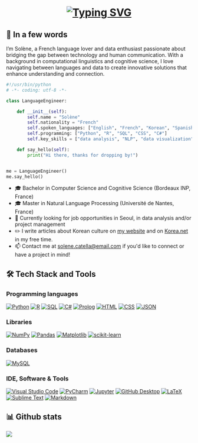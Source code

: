 <!DOCTYPE html>

<h1 align="center">
  <a href="https://git.io/typing-svg">
    <img src="https://readme-typing-svg.herokuapp.com?font=Fira+Code&duration=3000&pause=50&color=DA5B0B&random=true&width=435&lines=%EC%95%88%EB%85%95%ED%95%98%EC%84%B8%EC%9A%94~;Hello!;Bonjour+!;%C2%A1Hola!;%E4%BD%A0%E5%A5%BD+!&center=true&size=30" alt="Typing SVG" />
  </a>
</h1>

## 👋 In a few words

I’m Solène, a French language lover and data enthusiast passionate about bridging the gap between technology and human communication. With a background in computational linguistics and cognitive science, I love navigating between languages and data to create innovative solutions that enhance understanding and connection.

```python
#!/usr/bin/python
# -*- coding: utf-8 -*-

class LanguageEngineer:

    def __init__(self):
        self.name = "Solène"
        self.nationality = "French"
        self.spoken_languages: ["English", "French", "Korean", "Spanish"]
        self.programming: ["Python", "R", "SQL", "CSS", "C#"]
        self.key_skills = ["data analysis", "NLP", "data visualization", "machine learning", "linguistics", "translation", "UX design"]

    def say_hello(self):
        print("Hi there, thanks for dropping by!")


me = LanguageEngineer()
me.say_hello()
```
  
  <ul>
    <li>🎓 Bachelor in Computer Science and Cognitive Science (Bordeaux INP, France)</li>
    <li>🎓 Master in Natural Language Processing (Université de Nantes, France)</li>
    <li>💼 Currently looking for job opportunities in Seoul, in data analysis and/or project management</li>
    <li>✏️ I write articles about Korean culture on 
      <a href="https://www.obangsaek.fr/">my website</a> 
      and on 
      <a href="https://french.korea.net/NewsFocus/HonoraryReporters">Korea.net</a> in my free time.
    </li>
    <li>📫 Contact me at <a href="mailto:solene.catella@gmail.com">solene.catella@email.com</a> if you'd like to connect or have a project in mind!</li>
  </ul>

## 🛠️ Tech Stack and Tools
### Programming languages
<p>
 <a href="https://github.com/search?q=user%3ASolCat1+language%3Apython"><img alt="Python" src="https://img.shields.io/badge/Python-14354C.svg?logo=python&logoColor=white"></a>
 <a href="https://github.com/search?q=user%3ASolCat1+language%3Ar"><img alt="R" src="https://img.shields.io/badge/R-276DC3.svg?logo=r&logoColor=white"></a>
 <a href="https://github.com/search?q=user%3ASolCat1+language%3Asql"><img alt="SQL" src="https://custom-icon-badges.demolab.com/badge/SQL-025E8C.svg?logo=database&logoColor=white"></a>
 <a href="https://github.com/search?q=user%3ASolCat1+language%3Acsharp"><img alt="C#" src="https://custom-icon-badges.demolab.com/badge/C%23-68217A.svg?logo=cs2&logoColor=white"></a>
 <a href="https://github.com/search?q=user%3ASolCat1+language%3Aprolog"><img alt="Prolog" src="https://custom-icon-badges.demolab.com/badge/Prolog-E61B23.svg?logo=swi-prolog&logoColor=white"></a>
 <a href="https://github.com/search?q=user%3ASolCat1+language%3Ahtml"><img alt="HTML" src="https://img.shields.io/badge/HTML-E34F26.svg?logo=html5&logoColor=white"></a>
 <a href="https://github.com/search?q=user%3ASolCat1+language%3ACSS"><img alt="CSS" src="https://img.shields.io/badge/-CSS3-%231572B6?style=flat-square&logo=css3"></a>
 <a href="https://github.com/search?q=user%3ASolCat1+language%3ACSS"><img alt="JSON" src="https://img.shields.io/badge/JSON-000?logo=json&logoColor=white"></a>

</p>

### Libraries
<p>
 <a href="#"><img alt="NumPy" src="https://img.shields.io/badge/Numpy-013243.svg?logo=numpy&logoColor=white"></a>
 <a href="#"><img alt="Pandas" src="https://img.shields.io/badge/Pandas-150458.svg?logo=pandas&logoColor=white"></a>
 <a href="#"><img alt="Matplotlib" src="https://custom-icon-badges.demolab.com/badge/Matplotlib-71D291?logo=matplotlib&logoColor=fff"></a>
 <a href="#"><img alt="scikit-learn" src="https://img.shields.io/badge/scikit--learn-F7931E?style=flat-square&logo=scikit-learn&logoColor=white"></a>
</p>

### Databases
<p>
 <a href="#"><img alt="MySQL" src="https://img.shields.io/badge/MySQL-00f.svg?logo=mysql&logoColor=white"></a>
</p>

### IDE, Software & Tools
<p>
 <a href="#"><img alt="Visual Studio Code" src="https://img.shields.io/badge/Visual%20Studio%20Code-0078d7.svg?logo=visual-studio-code&logoColor=white"></a>
 <a href="#"><img alt="PyCharm" src="https://img.shields.io/badge/PyCharm-000?logo=pycharm&logoColor=fff&logoColor=white"></a>  
 <a href="#"><img alt="Jupyter" src="https://img.shields.io/badge/Jupyter-F37626.svg?logo=Jupyter&logoColor=white"></a>
 <a href="#"><img alt="GitHub Desktop" src="https://img.shields.io/badge/GitHub%20Desktop-8034A9.svg?logo=github&logoColor=white"></a>
 <a href="#"><img alt="LaTeX" src="https://img.shields.io/badge/LaTeX-008080.svg?logo=LaTeX&logoColor=white"></a>
 <a href="#"><img alt="Sublime Text" src="https://img.shields.io/badge/Sublime%20Text-%23575757.svg?logo=sublime-text&logoColor=important"></a>  
 <a href="#"><img alt="Markdown" src="https://img.shields.io/badge/Markdown-000000.svg?logo=markdown&logoColor=white"></a>
</p>

## 📊 Github stats
  <div class="stats-container" style="display: flex; align-items: center; gap: 20px;">
    <img align="center" src="https://github-readme-stats.vercel.app/api/top-langs/?username=SolCat&layout=compact&theme=gruvbox&show_icons=true&langs_count=8" />
  </div>
